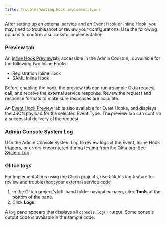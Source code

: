 ```yaml
---
title: Troubleshooting hook implementations
---
```


After setting up an external service and an Event Hook or Inline Hook, you may need to troubleshoot or review your configurations. Use the following options to confirm a successful implementation.

### Preview tab ###

An [Inline Hook Preview](https://help.okta.com/okta_help.htm?id=ext-preview-inline-hooks.htm)tab, accessible in the Admin Console, is available for the following two Inline Hooks:

* Registration Inline Hook
* SAML Inline  Hook

Before enabling the hook, the preview tab can run a sample Okta request call, and receive the external service response. Review the request and response formats to make sure responses are accurate.

An [Event Hook Preview](https://help.okta.com/en/prod/okta_help_CSH.htm#ext-event-hooks-preview) tab is also available for Event Hooks, and displays the JSON payload for the selected Event Type. The preview tab can confirm a successful delivery of the request.

### Admin Console System Log ###
Use the Admin Console System Log to review logs of the Event, Inline Hook triggers, or errors encountered during testing from the Okta org. See [System Log](https://help.okta.com/en/prod/okta_help_CSH.htm#ext_Reports_SysLog)

### Glitch logs ###

For implementations using the Glitch projects, use Glitch's log feature to review and troubleshoot your external service code:

1. In the Glitch project's left-hand folder navigation pane, click **Tools** at the bottom of the pane.
2. Click **Logs**.

A log pane appears that displays all `console.log()` output. Some console output code is available in the sample code.
